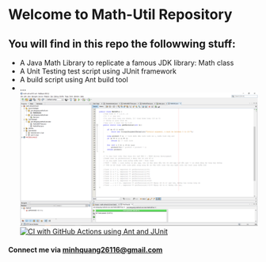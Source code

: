 # Welcome to Math-Util Repository
## You will find in this repo the followwing stuff:
* A Java Math Library to replicate a famous JDK library: Math class
* A Unit Testing test script using JUnit framework
* A build script using Ant build tool
* ...
![Test process - with JUnit](https://github.com/quangdlm/math-util-se1615-ant/blob/main/screenshot/Test-screen-DDT.png)
[![CI with GitHub Actions using Ant and JUnit](https://github.com/quangdlm/math-util-se1615-ant/actions/workflows/ci-with-ant.yml/badge.svg)](https://github.com/quangdlm/math-util-se1615-ant/actions/workflows/ci-with-ant.yml)
#### Connect me via minhquang26116@gmail.com
